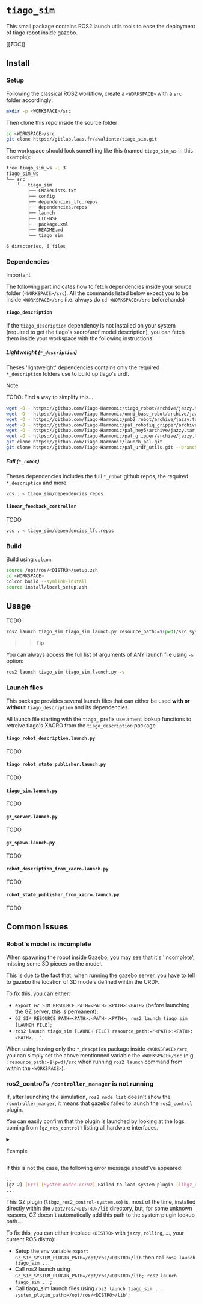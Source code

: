 # `tiago_sim`

This small package contains ROS2 launch utils tools to ease the deployment of
tiago robot inside gazebo.

[[_TOC_]]

## Install

### Setup

Following the classical ROS2 workflow, create a `<WORKSPACE>` with a `src`
folder accordingly:

```sh
mkdir -p <WORKSPACE>/src
```

Then clone this repo inside the source folder

```sh
cd <WORKSPACE>/src
git clone https://gitlab.laas.fr/avaliente/tiago_sim.git
```

The workspace should look something like this (named `tiago_sim_ws` in this example):

```sh
tree tiago_sim_ws -L 3
tiago_sim_ws
└── src
    └── tiago_sim
        ├── CMakeLists.txt
        ├── config
        ├── dependencies_lfc.repos
        ├── dependencies.repos
        ├── launch
        ├── LICENSE
        ├── package.xml
        ├── README.md
        └── tiago_sim

6 directories, 6 files
```

### Dependencies

> [!important]
> The following part indicates how to fetch dependencies inside your source
> folder (`<WORKSPACE>/src`).
> All the commands listed below expect you to be inside `<WORKSPACE>/src`
> (i.e. always do `cd <WORKSPACE>/src` beforehands)

#### `tiago_description`

If the `tiago_description` dependency is not installed on your system (required
to get the tiago's xacro/urdf model description), you can fetch them inside your
workspace with the following instructions.

##### Lightweight (`*_description`)

Theses 'lightweight' dependencies contains only the required `*_description`
folders use to build up tiago's urdf.

> [!note]
> TODO: Find a way to simplify this...

```sh
wget -O - https://github.com/Tiago-Harmonic/tiago_robot/archive/jazzy.tar.gz | tar -xz --strip=1 tiago_robot-jazzy/tiago_description
wget -O - https://github.com/Tiago-Harmonic/omni_base_robot/archive/jazzy.tar.gz | tar -xz --strip=1 omni_base_robot-jazzy/omni_base_description
wget -O - https://github.com/Tiago-Harmonic/pmb2_robot/archive/jazzy.tar.gz | tar -xz --strip=1 pmb2_robot-jazzy/pmb2_description
wget -O - https://github.com/Tiago-Harmonic/pal_robotiq_gripper/archive/jazzy.tar.gz | tar -xz --strip=1 pal_robotiq_gripper-jazzy/pal_robotiq_description
wget -O - https://github.com/Tiago-Harmonic/pal_hey5/archive/jazzy.tar.gz | tar -xz --strip=1 pal_hey5-jazzy/pal_hey5_description
wget -O - https://github.com/Tiago-Harmonic/pal_gripper/archive/jazzy.tar.gz | tar -xz --strip=1 pal_gripper-jazzy/pal_gripper_description
git clone https://github.com/Tiago-Harmonic/launch_pal.git
git clone https://github.com/Tiago-Harmonic/pal_urdf_utils.git --branch jazzy
```

##### Full (`*_robot`)

Theses dependencies includes the full `*_robot` github repos, the required
`*_description` and more.

```sh
vcs . < tiago_sim/dependencies.repos
```

#### `linear_feedback_controller`

TODO

```sh
vcs . < tiago_sim/dependencies_lfc.repos
```

### Build

Build using `colcon`:

```sh
source /opt/ros/<DISTRO>/setup.zsh
cd <WORKSPACE>
colcon build --symlink-install
source install/local_setup.zsh
```

## Usage

TODO

```sh
ros2 launch tiago_sim tiago_sim.launch.py resource_path:=$(pwd)/src system_plugin_path:=/opt/ros/jazzy/lib
```

>>> [!tip]
You can always access the full list of arguments of ANY launch file using `-s` option:

```sh
ros2 launch tiago_sim tiago_sim.launch.py -s
```
>>>

### Launch files

This package provides several launch files that can either be used **with or
without** `tiago_description` and its dependencies.

All launch file starting with the `tiago_` prefix use ament lookup functions to
retreive tiago's XACRO from the `tiago_description` package.

#### `tiago_robot_description.launch.py`

TODO

#### `tiago_robot_state_publisher.launch.py`

TODO

#### `tiago_sim.launch.py`

TODO

#### `gz_server.launch.py`

TODO

#### `gz_spawn.launch.py`

TODO

#### `robot_description_from_xacro.launch.py`

TODO

#### `robot_state_publisher_from_xacro.launch.py`

TODO

## Common Issues

### Robot's model is incomplete

When spawning the robot inside Gazebo, you may see that it's 'incomplete',
missing some 3D pieces on the model.

This is due to the fact that, when running the gazebo server, you have to tell
to gazebo the location of 3D models defined wihtin the URDF.

To fix this, you can either:
  - `export GZ_SIM_RESOURCE_PATH=<PATH>:<PATH>:<PATH>` (before launching the GZ server, this is permanent);
  - `GZ_SIM_RESOURCE_PATH=<PATH>:<PATH>:<PATH>; ros2 launch tiago_sim [LAUNCH FILE]`;
  - `ros2 launch tiago_sim [LAUNCH FILE] resource_path:='<PATH>:<PATH>:<PATH>...'`;

When using having only the `*_descption` package inside `<WORKSPACE>/src`, you
can simply set the above mentionned variable the `<WORKSPACE>/src` (e.g. :
`resource_path:=$(pwd)/src` when running `ros2 launch` command from within the
`<WORKSPACE>`).

### ros2_control's `/controller_manager` is not running

If, after launching the simulation, `ros2 node list` doesn't show the
`/controller_manger`, it means that gazebo failed to launch the `ros2_control`
plugin.

You can easily confirm that the plugin is launched by looking at the logs coming
from `[gz_ros_control]` listing all hardware interfaces.

<details>
<summary>

Example

</summary>

```sh
...
[gz-2] [INFO] [1743405688.362940320] [gz_ros_control]: [gz_ros2_control] Fixed joint [wrist_ft_joint] (Entity=109)] is skipped
[gz-2] [INFO] [1743405688.366573870] [gz_ros_control]: Loading controller_manager
[gz-2] [INFO] [1743405688.396108088] [controller_manager]: Subscribing to '/robot_description' topic for robot description.
[gz-2] [WARN] [1743405688.399351176] [gz_ros_control]: Waiting RM to load and initialize hardware...
[gz-2] [INFO] [1743405688.406918690] [controller_manager]: Received robot description from topic.
[gz-2] [INFO] [1743405688.415132795] [gz_ros_control]: The position_proportional_gain has been set to: 0.1
[gz-2] [INFO] [1743405688.415190911] [gz_ros_control]: Loading joint: wheel_right_joint
[gz-2] [INFO] [1743405688.415197916] [gz_ros_control]: 	State:
[gz-2] [INFO] [1743405688.415202944] [gz_ros_control]: 		 position
[gz-2] [INFO] [1743405688.415209610] [gz_ros_control]: 	Command:
[gz-2] [INFO] [1743405688.415216775] [gz_ros_control]: 		 velocity
[gz-2] [INFO] [1743405688.415230190] [gz_ros_control]: Loading joint: wheel_left_joint
[gz-2] [INFO] [1743405688.415235381] [gz_ros_control]: 	State:
[gz-2] [INFO] [1743405688.415239839] [gz_ros_control]: 		 position
[gz-2] [INFO] [1743405688.415246774] [gz_ros_control]: 	Command:
[gz-2] [INFO] [1743405688.415251119] [gz_ros_control]: 		 velocity
[gz-2] [INFO] [1743405688.415262487] [gz_ros_control]: Loading joint: torso_lift_joint
[gz-2] [INFO] [1743405688.415267546] [gz_ros_control]: 	State:
[gz-2] [INFO] [1743405688.415271662] [gz_ros_control]: 		 position
[gz-2] [INFO] [1743405688.415276368] [gz_ros_control]: 		 velocity
[gz-2] [INFO] [1743405688.415280681] [gz_ros_control]: 		 effort
[gz-2] [INFO] [1743405688.415285426] [gz_ros_control]: 	Command:
[gz-2] [INFO] [1743405688.415289519] [gz_ros_control]: 		 position
[gz-2] [INFO] [1743405688.415301743] [gz_ros_control]: Loading joint: arm_1_joint
[gz-2] [INFO] [1743405688.415306609] [gz_ros_control]: 	State:
[gz-2] [INFO] [1743405688.415310695] [gz_ros_control]: 		 position
[gz-2] [INFO] [1743405688.415315008] [gz_ros_control]: 		 velocity
[gz-2] [INFO] [1743405688.415319246] [gz_ros_control]: 		 effort
[gz-2] [INFO] [1743405688.415323382] [gz_ros_control]: 	Command:
[gz-2] [INFO] [1743405688.415328033] [gz_ros_control]: 		 position
[gz-2] [INFO] [1743405688.415335729] [gz_ros_control]: 		 velocity
[gz-2] [INFO] [1743405688.415343046] [gz_ros_control]: 		 effort
[gz-2] [INFO] [1743405688.415352001] [gz_ros_control]: Loading joint: arm_2_joint
[gz-2] [INFO] [1743405688.415356781] [gz_ros_control]: 	State:
[gz-2] [INFO] [1743405688.415361016] [gz_ros_control]: 		 position
[gz-2] [INFO] [1743405688.415366358] [gz_ros_control]: 		 velocity
[gz-2] [INFO] [1743405688.415370797] [gz_ros_control]: 		 effort
[gz-2] [INFO] [1743405688.415375186] [gz_ros_control]: 	Command:
[gz-2] [INFO] [1743405688.415379102] [gz_ros_control]: 		 position
[gz-2] [INFO] [1743405688.415385724] [gz_ros_control]: 		 velocity
[gz-2] [INFO] [1743405688.415391284] [gz_ros_control]: 		 effort
[gz-2] [INFO] [1743405688.415401038] [gz_ros_control]: Loading joint: arm_3_joint
[gz-2] [INFO] [1743405688.415405763] [gz_ros_control]: 	State:
[gz-2] [INFO] [1743405688.415409827] [gz_ros_control]: 		 position
[gz-2] [INFO] [1743405688.415413882] [gz_ros_control]: 		 velocity
[gz-2] [INFO] [1743405688.415420259] [gz_ros_control]: 		 effort
[gz-2] [INFO] [1743405688.415424504] [gz_ros_control]: 	Command:
[gz-2] [INFO] [1743405688.415428585] [gz_ros_control]: 		 position
[gz-2] [INFO] [1743405688.415435275] [gz_ros_control]: 		 velocity
[gz-2] [INFO] [1743405688.415443010] [gz_ros_control]: 		 effort
[gz-2] [INFO] [1743405688.415452141] [gz_ros_control]: Loading joint: arm_4_joint
[gz-2] [INFO] [1743405688.415457092] [gz_ros_control]: 	State:
[gz-2] [INFO] [1743405688.415461346] [gz_ros_control]: 		 position
[gz-2] [INFO] [1743405688.415465571] [gz_ros_control]: 		 velocity
[gz-2] [INFO] [1743405688.415469974] [gz_ros_control]: 		 effort
[gz-2] [INFO] [1743405688.415476235] [gz_ros_control]: 	Command:
[gz-2] [INFO] [1743405688.415480699] [gz_ros_control]: 		 position
[gz-2] [INFO] [1743405688.415496660] [gz_ros_control]: 		 velocity
[gz-2] [INFO] [1743405688.415503788] [gz_ros_control]: 		 effort
[gz-2] [INFO] [1743405688.415514004] [gz_ros_control]: Loading joint: arm_5_joint
[gz-2] [INFO] [1743405688.415519358] [gz_ros_control]: 	State:
[gz-2] [INFO] [1743405688.415523598] [gz_ros_control]: 		 position
[gz-2] [INFO] [1743405688.415527592] [gz_ros_control]: 		 velocity
[gz-2] [INFO] [1743405688.415531641] [gz_ros_control]: 		 effort
[gz-2] [INFO] [1743405688.415553348] [gz_ros_control]: 	Command:
[gz-2] [INFO] [1743405688.415559489] [gz_ros_control]: 		 position
[gz-2] [INFO] [1743405688.415566767] [gz_ros_control]: 		 velocity
[gz-2] [INFO] [1743405688.415574414] [gz_ros_control]: 		 effort
[gz-2] [INFO] [1743405688.415583619] [gz_ros_control]: Loading joint: arm_6_joint
[gz-2] [INFO] [1743405688.415588789] [gz_ros_control]: 	State:
[gz-2] [INFO] [1743405688.415593088] [gz_ros_control]: 		 position
[gz-2] [INFO] [1743405688.415597218] [gz_ros_control]: 		 velocity
[gz-2] [INFO] [1743405688.415601480] [gz_ros_control]: 		 effort
[gz-2] [INFO] [1743405688.415605507] [gz_ros_control]: 	Command:
[gz-2] [INFO] [1743405688.415609754] [gz_ros_control]: 		 position
[gz-2] [INFO] [1743405688.415616538] [gz_ros_control]: 		 velocity
[gz-2] [INFO] [1743405688.415621963] [gz_ros_control]: 		 effort
[gz-2] [INFO] [1743405688.415632832] [gz_ros_control]: Loading joint: arm_7_joint
[gz-2] [INFO] [1743405688.415637506] [gz_ros_control]: 	State:
[gz-2] [INFO] [1743405688.415641766] [gz_ros_control]: 		 position
[gz-2] [INFO] [1743405688.415645757] [gz_ros_control]: 		 velocity
[gz-2] [INFO] [1743405688.415650005] [gz_ros_control]: 		 effort
[gz-2] [INFO] [1743405688.415657496] [gz_ros_control]: 	Command:
[gz-2] [INFO] [1743405688.415661638] [gz_ros_control]: 		 position
[gz-2] [INFO] [1743405688.415668183] [gz_ros_control]: 		 velocity
[gz-2] [INFO] [1743405688.415673719] [gz_ros_control]: 		 effort
[gz-2] [INFO] [1743405688.415684023] [gz_ros_control]: Loading joint: gripper_left_finger_joint
[gz-2] [INFO] [1743405688.415688908] [gz_ros_control]: 	State:
[gz-2] [INFO] [1743405688.415693078] [gz_ros_control]: 		 position
[gz-2] [INFO] [1743405688.415697153] [gz_ros_control]: 		 velocity
[gz-2] [INFO] [1743405688.415701464] [gz_ros_control]: 		 effort
[gz-2] [INFO] [1743405688.415706000] [gz_ros_control]: 	Command:
[gz-2] [INFO] [1743405688.415710020] [gz_ros_control]: 		 position
[gz-2] [INFO] [1743405688.415721081] [gz_ros_control]: Loading joint: gripper_right_finger_joint
[gz-2] [INFO] [1743405688.415725857] [gz_ros_control]: 	State:
[gz-2] [INFO] [1743405688.415730180] [gz_ros_control]: 		 position
[gz-2] [INFO] [1743405688.415734717] [gz_ros_control]: 		 velocity
[gz-2] [INFO] [1743405688.415738849] [gz_ros_control]: 		 effort
[gz-2] [INFO] [1743405688.415742988] [gz_ros_control]: 	Command:
[gz-2] [INFO] [1743405688.415746958] [gz_ros_control]: 		 position
[gz-2] [INFO] [1743405688.415757250] [gz_ros_control]: Loading joint: head_1_joint
[gz-2] [INFO] [1743405688.415762228] [gz_ros_control]: 	State:
[gz-2] [INFO] [1743405688.415766378] [gz_ros_control]: 		 position
[gz-2] [INFO] [1743405688.415774275] [gz_ros_control]: 		 velocity
[gz-2] [INFO] [1743405688.415781099] [gz_ros_control]: 		 effort
[gz-2] [INFO] [1743405688.415785488] [gz_ros_control]: 	Command:
[gz-2] [INFO] [1743405688.415789547] [gz_ros_control]: 		 position
[gz-2] [INFO] [1743405688.415801477] [gz_ros_control]: Loading joint: head_2_joint
[gz-2] [INFO] [1743405688.415806237] [gz_ros_control]: 	State:
[gz-2] [INFO] [1743405688.415810374] [gz_ros_control]: 		 position
[gz-2] [INFO] [1743405688.415814505] [gz_ros_control]: 		 velocity
[gz-2] [INFO] [1743405688.415818635] [gz_ros_control]: 		 effort
[gz-2] [INFO] [1743405688.415822802] [gz_ros_control]: 	Command:
[gz-2] [INFO] [1743405688.415826817] [gz_ros_control]: 		 position
[gz-2] [INFO] [1743405688.415898333] [gz_ros_control]: Loading sensor: base_imu_sensor
[gz-2] [INFO] [1743405688.415909988] [gz_ros_control]: 	State:
[gz-2] [INFO] [1743405688.415924319] [gz_ros_control]: 		 orientation.x
[gz-2] [INFO] [1743405688.415929605] [gz_ros_control]: 		 orientation.y
[gz-2] [INFO] [1743405688.415934880] [gz_ros_control]: 		 orientation.z
[gz-2] [INFO] [1743405688.415939054] [gz_ros_control]: 		 orientation.w
[gz-2] [INFO] [1743405688.415943260] [gz_ros_control]: 		 angular_velocity.x
[gz-2] [INFO] [1743405688.415947607] [gz_ros_control]: 		 angular_velocity.y
[gz-2] [INFO] [1743405688.415954593] [gz_ros_control]: 		 angular_velocity.z
[gz-2] [INFO] [1743405688.415958951] [gz_ros_control]: 		 linear_acceleration.x
[gz-2] [INFO] [1743405688.415963486] [gz_ros_control]: 		 linear_acceleration.y
[gz-2] [INFO] [1743405688.415969857] [gz_ros_control]: 		 linear_acceleration.z
[gz-2] [INFO] [1743405688.416020912] [gz_ros_control.resource_manager]: Initialize hardware 'ros2_control_tiago_system'
[gz-2] [INFO] [1743405688.416229873] [gz_ros_control.resource_manager]: Successful initialization of hardware 'ros2_control_tiago_system'
[gz-2] [INFO] [1743405688.416543388] [resource_manager]: 'configure' hardware 'ros2_control_tiago_system'
[gz-2] [INFO] [1743405688.416549631] [gz_ros_control]: System Successfully configured!
[gz-2] [INFO] [1743405688.416558012] [resource_manager]: Successful 'configure' of hardware 'ros2_control_tiago_system'
[gz-2] [INFO] [1743405688.416571705] [resource_manager]: 'activate' hardware 'ros2_control_tiago_system'
[gz-2] [INFO] [1743405688.416579214] [resource_manager]: Successful 'activate' of hardware 'ros2_control_tiago_system'
[gz-2] [INFO] [1743405688.416591884] [controller_manager]: Resource Manager has been successfully initialized. Starting Controller Manager services...
...
```

</details>

If this is not the case, the following error message should've appeared:

```sh
...
[gz-2] [Err] [SystemLoader.cc:92] Failed to load system plugin [libgz_ros2_control-system.so] : Could not find shared library.`
...
```

This GZ plugin (`libgz_ros2_control-system.so`) is, most of the time, installed
directly within the `/opt/ros/<DISTRO>/lib` directory, but, for some unknown
reasons, GZ doesn't automatically add this path to the system plugin lookup
path....

To fix this, you can either (replace `<DISTRO>` with `jazzy`, `rolling`, ...,
your current ROS distro):
  - Setup the env variable `export
    GZ_SIM_SYSTEM_PLUGIN_PATH=/opt/ros/<DISTRO>/lib` then call `ros2 launch
    tiago_sim ...`
  - Call ros2 launch using `GZ_SIM_SYSTEM_PLUGIN_PATH=/opt/ros/<DISTRO>/lib;
    ros2 launch tiago_sim ...`;
  - Call tiago_sim launch files using `ros2 launch tiago_sim
    ... system_plugin_path:=/opt/ros/<DISTRO>/lib'`;
